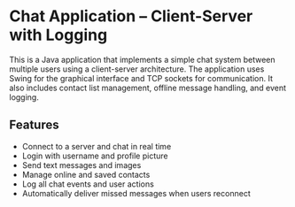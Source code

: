 # Chat Application – Client-Server with Logging

This is a Java application that implements a simple chat system between multiple users using a client-server architecture. The application uses Swing for the graphical interface and TCP sockets for communication. It also includes contact list management, offline message handling, and event logging.

## Features

-  Connect to a server and chat in real time
-  Login with username and profile picture
-  Send text messages and images
-  Manage online and saved contacts
-  Log all chat events and user actions
-  Automatically deliver missed messages when users reconnect
